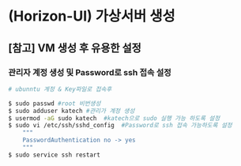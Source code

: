 # (Horizon-UI) 가상서버 생성











## \[참고] VM 생성 후 유용한 설정

### 관리자 계정 생성 및 Password로 ssh 접속 설정&#x20;



```bash
# ubunntu 계정 & Key파일로 접속후 

$ sudo passwd #root 비번생성 
$ sudo adduser katech #관리가 계정 생성 
$ usermod -aG sudo katech  #katech으로 sudo 실행 가능 하도록 설정
$ sudo vi /etc/ssh/sshd_config  #Password로 ssh 접속 가능하도록 설정 
    """
    PasswordAuthentication no -> yes
    """
$ sudo service ssh restart
```

